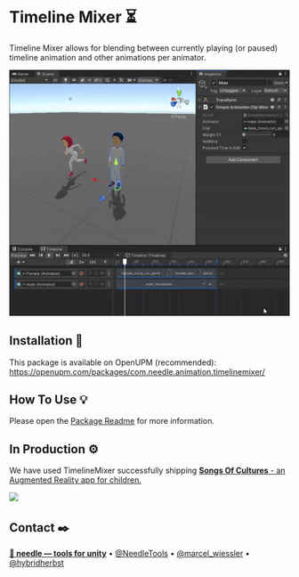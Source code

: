 
# Timeline Mixer ⏳

Timeline Mixer allows for blending between currently playing (or paused) timeline animation and other animations per animator.

![](package/Documentation~/video1.gif)

## Installation 💾

This package is available on OpenUPM (recommended): https://openupm.com/packages/com.needle.animation.timelinemixer/


## How To Use 💡
Please open the <a href="https://github.com/needle-tools/timeline-mixer/blob/master/package/Readme.md">Package Readme</a> for more information.

## In Production ⚙️
We have used TimelineMixer successfully shipping <a href="https://songsofcultures.com/">**Songs Of Cultures** - an Augmented Reality app for children.</a>

![](documentation/SongsOfCultures-runtime.gif)


## Contact ✒️
<b>[🌵 needle — tools for unity](https://needle.tools)</b> • 
[@NeedleTools](https://twitter.com/NeedleTools) • 
[@marcel_wiessler](https://twitter.com/marcel_wiessler) • 
[@hybridherbst](https://twitter.com/hybdridherbst)
